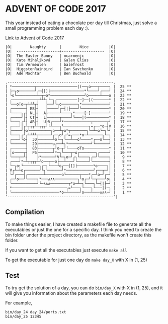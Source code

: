 # ADVENT OF CODE 2017

This year instead of eating a chocolate per day till Christmas, just solve a small programming problem each day :).

[Link to Advent of Code 2017](http://adventofcode.com/2017 "adventofcode.com")

```
|O|        Naughty      |        Nice         |O|
|O|  -------------------+-------------------  |O|       
|O|  The Easter Bunny   | mcarmenjc           |O|
|O|  Kate Miháliková    | Galen Elias         |O|
|O|  Tim Vermeulen      | balefrost           |O|
|O|  HiggstonRainbird   | Ian Savchenko       |O|
|O|  Adé Mochtar        | Ben Buchwald        |O|
       
.-----------------------------------------------.       
| *──────────┬──────────────────|(──┐o───┬────┐ |  25 **
| ├─┐o───────┘┌─┤[]├───────────────*└────┘┌───┘ |  24 **
| └o└─────────┴─┬─o*───────────────┘o─────┴───o |  23 **
| ┌───────────┬┴┴┴┐└─┐┌─────────[─]──|(───────* |  22 **
| └──oTo─┬┴┴┴┬┤   ├──┘└┐o───────┐*────────────┘ |  21 **
| ┌──────┤ EB├┤   ├────┘┌─┤|├───┘└────────────* |  20 **
| └────┐┌┤ NL├┤  A├─────┴────┐*────[─]────────┘ |  19 **
| ┌────┘│┤ CT├┤  L├─────┬────┘└───|(──────────* |  18 **
| └───┐┌┘┤ AR├┤  U├V┌───┘*────────────┬──────┬┘ |  17 **
| ┌───┘│┌┴┬┬┬┴┴┬┬┬┘└┴───┐└───────────┐=┌──*o─┤V |  16 **
| ├────┘├o└─────────┐o──┴┬o*┬───────┐└─┴─o└─┐└┘ |  15 **
| └───┐┌┘┌┴┴┴┴┬─────┘┌─┐o┘┌┘=┌───*o─┴──────┐└─┐ |  14 **
| ┌───┘└o┤  30├──────┴o└─┐└──┴──o└────*┌──o└──┤ |  13 **
| └──────┤  29├──────o┌──┴┐*──────────┘└──────┘ |  12 **
| ┌──────┤  83├──────┬┘o─┬┘└────oTo───────────* |  11 **
| │o────┬┤  P6├──────┘*─┐└───┬─o┌───────┐┌────┘ |  10 **
| └───┬─┘┤    ├*──────┘V└─┐o─┘┌┐└────┐┌─┘└────┐ |   9 **
| ┌───┘*─┴┬┬┬┬┴┘o──┬──o├──┴───┘└─────┘└───────┤ |   8 **
| └─┐o┐└───────┐┌─┐└───┴o┌──┤[]├───────*o────┐│ |   7 **
| V┌┴─┴o┌──────┘└┐└──────┘*────────────┘┌──┬─┘│ |   6 **
| └┘┌───┤┌───────┴───────o└──────┬───*┌─┘o─┘┌─┘ |   5 **
| ┌─┘o──┘└────┐*───∧∧∧──────────┐└o┌─┘└─┬───┘o┐ |   4 **
| └───────────┘└─∧∧∧────────┬*o─┴─┐└───┐└─┤|├─┘ |   3 **
| *────────────────────────┐=└───┐└───┐└───|(─┐ |   2 **
| └─────────────────────*o─┴─────┘o───┴───∧∧∧─┘ |   1 **
'-----------------------------------------------'| 
```

## Compilation

To make things easier, I have created a makefile file to generate all the executables or just the one for a specific day. I think you need to create the bin folder under the project directory, as the makefile won't create this folder.

If you want to get all the executables just execute `make all`

To get the executable for just one day do `make day_X` with X in (1, 25)

## Test

To try get the solution of a day, you can do `bin/day_X` with X in (1, 25), and it will give you information about the parameters each day needs.

For example, 

```
bin/day_24 day_24/ports.txt
bin/day_25 12345
```